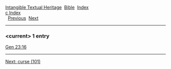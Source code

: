[Intangible Textual Heritage](../../index)  [Bible](../index) 
[Index](index)   
[c Index](_c_)  
  [Previous](c02761)  [Next](c02763) 

------------------------------------------------------------------------

### &lt;current&gt; 1 entry

[Gen 23:16](../kjv/gen023.htm#016)  

------------------------------------------------------------------------

[Next: curse (101)](c02763)
